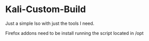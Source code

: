 # Kali-Custom-Build

Just a simple Iso with just the tools I need.

Firefox addons need to be install running the script located in /opt
